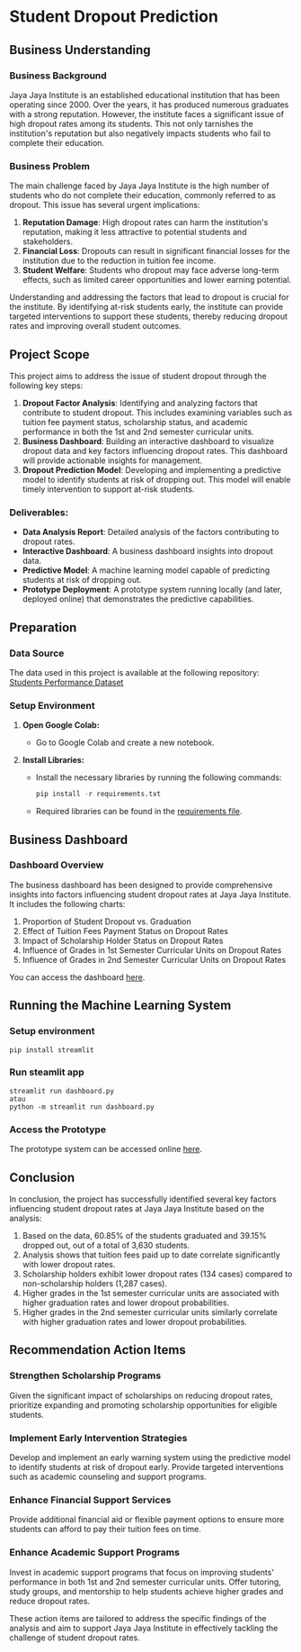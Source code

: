 # Student Dropout Prediction

## Business Understanding

### Business Background
Jaya Jaya Institute is an established educational institution that has been operating since 2000. Over the years, it has produced numerous graduates with a strong reputation. However, the institute faces a significant issue of high dropout rates among its students. This not only tarnishes the institution's reputation but also negatively impacts students who fail to complete their education.

### Business Problem
The main challenge faced by Jaya Jaya Institute is the high number of students who do not complete their education, commonly referred to as dropout. This issue has several urgent implications:
1. **Reputation Damage**: High dropout rates can harm the institution's reputation, making it less attractive to potential students and stakeholders.
2. **Financial Loss**: Dropouts can result in significant financial losses for the institution due to the reduction in tuition fee income.
3. **Student Welfare**: Students who dropout may face adverse long-term effects, such as limited career opportunities and lower earning potential.

Understanding and addressing the factors that lead to dropout is crucial for the institute. By identifying at-risk students early, the institute can provide targeted interventions to support these students, thereby reducing dropout rates and improving overall student outcomes.

## Project Scope

This project aims to address the issue of student dropout through the following key steps:

1. **Dropout Factor Analysis**: Identifying and analyzing factors that contribute to student dropout. This includes examining variables such as tuition fee payment status, scholarship status, and academic performance in both the 1st and 2nd semester curricular units.
2. **Business Dashboard**: Building an interactive dashboard to visualize dropout data and key factors influencing dropout rates. This dashboard will provide actionable insights for management.
3. **Dropout Prediction Model**: Developing and implementing a predictive model to identify students at risk of dropping out. This model will enable timely intervention to support at-risk students.

### Deliverables:
- **Data Analysis Report**: Detailed analysis of the factors contributing to dropout rates.
- **Interactive Dashboard**: A business dashboard insights into dropout data.
- **Predictive Model**: A machine learning model capable of predicting students at risk of dropping out.
- **Prototype Deployment**: A prototype system running locally (and later, deployed online) that demonstrates the predictive capabilities.

## Preparation

### Data Source
The data used in this project is available at the following repository: [Students Performance Dataset](https://github.com/dicodingacademy/dicoding_dataset/blob/main/students_performance/README.md)

### Setup Environment

1. **Open Google Colab:** 
   - Go to Google Colab and create a new notebook.
   
2. **Install Libraries:**
   - Install the necessary libraries by running the following commands:
     ```python
     pip install -r requirements.txt
     ```
   - Required libraries can be found in the [requirements file](https://github.com/dimsdika12/Student-Dropout-Prediction/blob/main/requirements.txt).

## Business Dashboard

### Dashboard Overview
The business dashboard has been designed to provide comprehensive insights into factors influencing student dropout rates at Jaya Jaya Institute. It includes the following charts:
1. Proportion of Student Dropout vs. Graduation
2. Effect of Tuition Fees Payment Status on Dropout Rates
3. Impact of Scholarship Holder Status on Dropout Rates
4. Influence of Grades in 1st Semester Curricular Units on Dropout Rates
5. Influence of Grades in 2nd Semester Curricular Units on Dropout Rates

You can access the dashboard [here](https://lookerstudio.google.com/reporting/fb8428f9-eb26-485f-88fb-0bb43ef8a5a7).

## Running the Machine Learning System

### Setup environment
```
pip install streamlit
```

### Run steamlit app
```
streamlit run dashboard.py
atau
python -m streamlit run dashboard.py
```
### Access the Prototype
The prototype system can be accessed online [here](https://student-dropout-prediction-hvz3rgfhwdiqvlmpjhcuaw.streamlit.app/).

## Conclusion

In conclusion, the project has successfully identified several key factors influencing student dropout rates at Jaya Jaya Institute based on the analysis:
1. Based on the data, 60.85% of the students graduated and 39.15% dropped out, out of a total of 3,630 students.
2. Analysis shows that tuition fees paid up to date correlate significantly with lower dropout rates.
3. Scholarship holders exhibit lower dropout rates (134 cases) compared to non-scholarship holders (1,287 cases).
4. Higher grades in the 1st semester curricular units are associated with higher graduation rates and lower dropout probabilities.
5. Higher grades in the 2nd semester curricular units similarly correlate with higher graduation rates and lower dropout probabilities.

## Recommendation Action Items

###  Strengthen Scholarship Programs
Given the significant impact of scholarships on reducing dropout rates, prioritize expanding and promoting scholarship opportunities for eligible students.

### Implement Early Intervention Strategies
Develop and implement an early warning system using the predictive model to identify students at risk of dropout early. Provide targeted interventions such as academic counseling and support programs.

### Enhance Financial Support Services
Provide additional financial aid or flexible payment options to ensure more students can afford to pay their tuition fees on time.

### Enhance Academic Support Programs
Invest in academic support programs that focus on improving students' performance in both 1st and 2nd semester curricular units. Offer tutoring, study groups, and mentorship to help students achieve higher grades and reduce dropout rates.

These action items are tailored to address the specific findings of the analysis and aim to support Jaya Jaya Institute in effectively tackling the challenge of student dropout rates.
